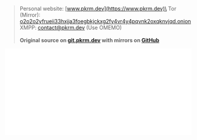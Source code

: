 > Personal website: [www.pkrm.dev](https://www.pkrm.dev)\
> Tor (Mirror): [o2o2o2yfrueii33hxjja3foegbkjckxg2fy4vr4y4pqvnk2oxqknvjqd.onion](http://o2o2o2yfrueii33hxjja3foegbkjckxg2fy4vr4y4pqvnk2oxqknvjqd.onion/)\
> XMPP: [contact@pkrm.dev](xmpp:contact@pkrm.dev) (Use OMEMO) \
> \
> **Original source on [git.pkrm.dev](https://git.pkrm.dev/parker) with mirrors on [GitHub](https://github.com/packetparker)**

<img src="./github-metrics.svg" width="500px">
